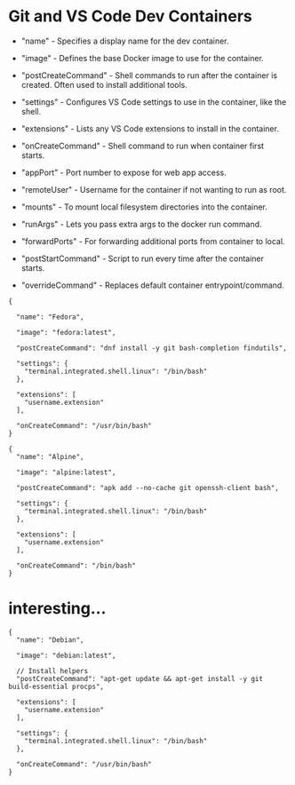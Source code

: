 # Git and VS Code Dev Containers
- "name" - Specifies a display name for the dev container.

- "image" - Defines the base Docker image to use for the container.

- "postCreateCommand" - Shell commands to run after the container is created. Often used to install additional tools.

- "settings" - Configures VS Code settings to use in the container, like the shell.

- "extensions" - Lists any VS Code extensions to install in the container.

- "onCreateCommand" - Shell command to run when container first starts.

- "appPort" - Port number to expose for web app access.

- "remoteUser" - Username for the container if not wanting to run as root.

- "mounts" - To mount local filesystem directories into the container.

- "runArgs" - Lets you pass extra args to the docker run command.

- "forwardPorts" - For forwarding additional ports from container to local.

- "postStartCommand" - Script to run every time after the container starts.

- "overrideCommand" - Replaces default container entrypoint/command.

```jsonc
{

  "name": "Fedora",

  "image": "fedora:latest",

  "postCreateCommand": "dnf install -y git bash-completion findutils",

  "settings": {
    "terminal.integrated.shell.linux": "/bin/bash"
  },

  "extensions": [
    "username.extension"
  ],

  "onCreateCommand": "/usr/bin/bash"
}

```

```jsonc
{
  "name": "Alpine",
  
  "image": "alpine:latest",
  
  "postCreateCommand": "apk add --no-cache git openssh-client bash",
  
  "settings": {
    "terminal.integrated.shell.linux": "/bin/bash"
  },

  "extensions": [
    "username.extension"
  ],

  "onCreateCommand": "/bin/bash"
}
```

# interesting...
```jsonc
{
  "name": "Debian",
  
  "image": "debian:latest",
   
  // Install helpers 
  "postCreateCommand": "apt-get update && apt-get install -y git build-essential procps",
  
  "extensions": [
    "username.extension"
  ],

  "settings": {
    "terminal.integrated.shell.linux": "/bin/bash"
  },

  "onCreateCommand": "/usr/bin/bash"
}

```